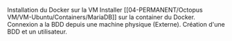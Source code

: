 Installation du Docker sur la VM
	Installer [[04-PERMANENT/Octopus VM/VM-Ubuntu/Containers/MariaDB]] sur la container du Docker. 
	Connexion a la BDD depuis une machine physique (Externe).
	Création d'une BDD et un utilisateur. 